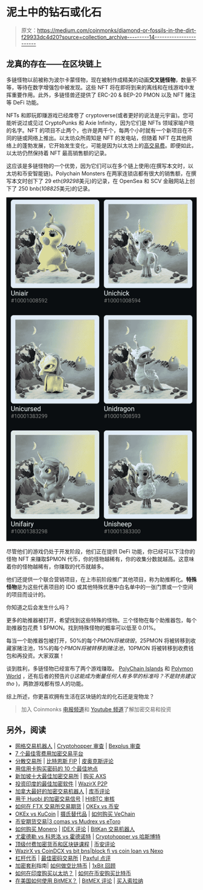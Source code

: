 # 泥土中的钻石或化石

> 原文：<https://medium.com/coinmonks/diamond-or-fossils-in-the-dirt-f29933dc4d20?source=collection_archive---------14----------------------->

## 龙真的存在——在区块链上

多链怪物以前被称为波尔卡蒙怪物，现在被制作成精美的动画**交叉链怪物**，数量不等，等待在数字增强包中被发现。这些 NFT 将在即将到来的离线和在线游戏中发挥重要作用。此外，多链怪兽还提供了 ERC-20 & BEP-20 PMON 以及 NFT 赌注等 DeFi 功能。

NFTs 和即玩即赚游戏已经席卷了 cryptoverse(或者更好的说法是元宇宙)。您可能听说过或见过 CryptoPunks 和 Axie Infinity，因为它们是 NFTs 领域家喻户晓的名字。NFT 的项目不止两个，也许是两千个，每两个小时就有一个新项目在不同的链或网络上推出。以太坊众所周知是 NFT 的发电站，但随着 NFT 在其他网络上的蓬勃发展，它开始发生变化，可能是因为以太坊上的[高交易费](http://gasnow.org)。即便如此，以太坊仍然保持着 NFT 最高销售额的记录。

这应该是多链怪物的一个优势，因为它们可以在多个链上使用(在撰写本文时，以太坊和币安智能链)。Polychain Monsters 在两家连锁店都有很大的销售额，在撰写本文时创下了 29 eth(*99298*美元)的记录，在 OpenSea 和 SCV 金融网站上创下了 250 bnb(*108825*美元)的记录。

![](img/fb01899f959becb6292ddbb08bdeb857.png)

尽管他们的游戏仍处于开发阶段，他们正在提供 DeFi 功能，你已经可以下注你的怪物 NFT 来赚取$PMON 代币，你的怪物越稀有，你的收集分数就越高。这意味着你的怪物越稀有，你赚取的代币就越多。

他们还提供一个联合营销项目，在上市前阶段推广其他项目，称为助推孵化。**特殊怪物**是为这些代表项目的 IDO 或其他特殊优惠中白名单中的一张门票或一个空间的项目而设计的。

你知道之后会发生什么吗？

更多的助推器被打开，希望找到这些特殊的怪物。三个怪物在每个助推器包，每个助推器包花费 1 $PMON。找到特殊怪物的概率可以低至 0.01%。

每当一个助推器包被打开，50%的每个$PMON 将被烧毁，25%的每个$PMON 将被转移到收藏家赌注池，15%的每个$PMON 将被转移到赌注池，10%的每个$PMON 将被转移到收费钱包和再投资。大家双赢！

谈到胜利，多链怪物已经宣布了两个游戏赚取。 [PolyChain Islands](/polychainmonsters/play-to-earn-discover-the-polychain-islands-8111e50392aa) 和 [Polymon World](/polychainmonsters/welcome-to-polymon-world-the-3d-multiplayer-play-to-earn-rpg-753aaf4a941d) ，还有后者的预告片(*)这能成为衡量任何人有多早的标准吗？不是财务建议 tho* )，两款游戏都有惊人的功能。

综上所述，你更喜欢拥有生活在区块链的龙的化石还是宠物龙？

> 加入 Coinmonks [电报频道](https://t.me/coincodecap)和 [Youtube 频道](https://www.youtube.com/c/coinmonks/videos)了解加密交易和投资

## 另外，阅读

*   [网格交易机器人](https://blog.coincodecap.com/grid-trading) | [Cryptohopper 审查](/coinmonks/cryptohopper-review-a388ff5bae88) | [Bexplus 审查](https://blog.coincodecap.com/bexplus-review)
*   [7 个最佳零费用加密交易平台](https://blog.coincodecap.com/zero-fee-crypto-exchanges)
*   [分散交易所](https://blog.coincodecap.com/what-are-decentralized-exchanges) | [比特恩斯 FIP](https://blog.coincodecap.com/bitbns-fip) | [皮奥克斯评论](https://blog.coincodecap.com/pionex-review-exchange-with-crypto-trading-bot)
*   [用信用卡购买密码的 10 个最佳地点](https://blog.coincodecap.com/buy-crypto-with-credit-card)
*   [新加坡十大最佳加密交易所](https://blog.coincodecap.com/crypto-exchange-in-singapore) | [购买 AXS](https://blog.coincodecap.com/buy-axs-token)
*   [投资印度的最佳加密软件](https://blog.coincodecap.com/best-crypto-to-invest-in-india-in-2021) | [WazirX P2P](https://blog.coincodecap.com/wazirx-p2p)
*   [加拿大最好的加密交易机器人](https://blog.coincodecap.com/5-best-crypto-trading-bots-in-canada) | [库币评论](https://blog.coincodecap.com/kucoin-review)
*   [用于 Huobi 的加密交易信号](https://blog.coincodecap.com/huobi-crypto-trading-signals) | [HitBTC 审核](/coinmonks/hitbtc-review-c5143c5d53c2)
*   [如何在 FTX 交易所交易期货](https://blog.coincodecap.com/ftx-futures-trading) | [OKEx vs 币安](https://blog.coincodecap.com/okex-vs-binance)
*   [OKEx vs KuCoin](https://blog.coincodecap.com/okex-kucoin) | [摄氏替代品](https://blog.coincodecap.com/celsius-alternatives) | [如何购买 VeChain](https://blog.coincodecap.com/buy-vechain)
*   [币安期货交易](https://blog.coincodecap.com/binance-futures-trading)|[3 comas vs Mudrex vs eToro](https://blog.coincodecap.com/mudrex-3commas-etoro)
*   [如何购买 Monero](https://blog.coincodecap.com/buy-monero) | [IDEX 评论](https://blog.coincodecap.com/idex-review) | [BitKan 交易机器人](https://blog.coincodecap.com/bitkan-trading-bot)
*   [尤霍德勒 vs 科恩洛 vs 霍德诺特](/coinmonks/youhodler-vs-coinloan-vs-hodlnaut-b1050acde55a) | [Cryptohopper vs 哈斯博特](https://blog.coincodecap.com/cryptohopper-vs-haasbot)
*   [顶级付费加密货币和区块链课程](https://blog.coincodecap.com/blockchain-courses) | [币安评论](/coinmonks/binance-review-ee10d3bf3b6e)
*   [WazirX vs CoinDCX vs bit bns](/coinmonks/wazirx-vs-coindcx-vs-bitbns-149f4f19a2f1)|[block fi vs coin loan vs Nexo](/coinmonks/blockfi-vs-coinloan-vs-nexo-cb624635230d)
*   [杠杆代币](/coinmonks/leveraged-token-3f5257808b22) | [最佳密码交易所](/coinmonks/crypto-exchange-dd2f9d6f3769) | [Paxful 点评](/coinmonks/paxful-review-4daf2354ab70)
*   [加密套利](/coinmonks/crypto-arbitrage-guide-how-to-make-money-as-a-beginner-62bfe5c868f6)指南| [如何做空比特币](/coinmonks/how-to-short-bitcoin-568a2d0b4ae5) | [1xBit 回顾](https://blog.coincodecap.com/1xbit-review)
*   [如何在印度购买以太坊？](https://blog.coincodecap.com/buy-ethereum-in-india) | [如何在币安购买比特币](https://blog.coincodecap.com/buy-bitcoin-binance)
*   [在美国如何使用 BitMEX？](https://blog.coincodecap.com/use-bitmex-in-usa) | [BitMEX 评论](https://blog.coincodecap.com/bitmex-review) | [买入索拉纳](https://blog.coincodecap.com/buy-solana)